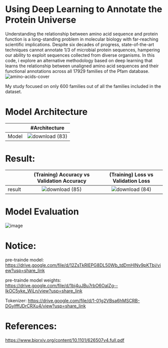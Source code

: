 # Using Deep Learning to Annotate the Protein Universe

Understanding the relationship between amino acid sequence and protein function is a long-standing problem in molecular biology with far-reaching scientific implications. Despite six decades of progress, state-of-the-art techniques cannot annotate 1/3 of microbial protein sequences, hampering our ability to exploit sequences collected from diverse organisms. In this code, i explore an alternative methodology based on deep learning that learns the relationship between unaligned amino acid sequences and their functional annotations across all 17929 families of the Pfam database. 
![amino-acids-cover](https://user-images.githubusercontent.com/108609519/201396947-91987829-a3ef-489a-8ae7-12b7d65aeb60.jpg)

My study focused on only 600 families out of all the families included in the dataset.

# Model Architecture

|  | #Architecture    |
| :---:   | :---: |
| Model | ![download (83)](https://user-images.githubusercontent.com/108609519/201386439-1ad68172-1c0f-4b6f-b7c6-922755cdc40d.png)  |


# Result:

|  | (Training) Accuracy vs Validation Accuracy    | (Training) Loss vs Validation Loss    |
| :---:   | :---: | :---: |
| result | ![download (85)](https://user-images.githubusercontent.com/108609519/201387044-cc2e769a-cd5a-46da-bf84-c75252a8bb2f.png)   | ![download (84)](https://user-images.githubusercontent.com/108609519/201386961-8a1206bf-9d5d-4bce-85b5-c42a0160beb4.png)   |

# Model Evaluation
![image](https://user-images.githubusercontent.com/108609519/201387251-deb8bf9d-8bb3-4e0d-8472-5a9484cd0592.png)

# Notice:
pre-trainde model: https://drive.google.com/file/d/12ZsTkRlEPG8DL50Wb_tdDmHINv9pKTbj/view?usp=share_link

pre-trainde model weights: https://drive.google.com/file/d/1bj4uJBu7rbO6OaIZg--IkOC5yke_WiLn/view?usp=share_link

Tokenizer: https://drive.google.com/file/d/1-01g2VBsa6hMSCRB-DGylfffJDrCRXu4/view?usp=share_link

# References:
https://www.biorxiv.org/content/10.1101/626507v4.full.pdf




